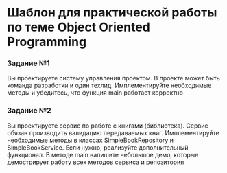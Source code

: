 # Шаблон для практической работы по теме Object Oriented Programming

### Задание №1
Вы проектируете систему управления проектом. В проекте может быть команда разработки и один техлид. Имплементируйте 
необходимые методы и убедитесь, что функция main работает корректно 

### Задание №2
Вы проектируете сервис по работе с книгами (библиотека). Сервис обязан производить валидацию передаваемых книг. 
Имплементируйте необходимые методы в классах SimpleBookRepository и SimpleBookService. Если нужно, реализуйте 
дополнительный функционал. В методе main напишите небольшое демо, которые демострирует работу всех методов сервиса и 
репозитория
